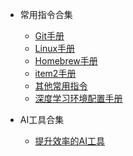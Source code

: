 
- 常用指令合集
  - [Git手册](toolbox/technical/git-manual.md)
  - [Linux手册](toolbox/technical/linux-manual.md)
  - [Homebrew手册](toolbox/technical/homebrew.md)
  - [item2手册](toolbox/technical/item2-manual.md)
  - [其他常用指令](toolbox/technical/tools.md)
  - [深度学习环境配置手册](toolbox/technical/ubuntu-nvidia-cuda-install.md)

- AI工具合集
  - [提升效率的AI工具](toolbox/efficient-ai/aitools.md)
